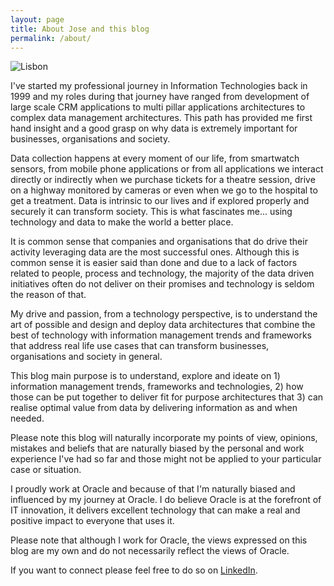 ```yaml
---
layout: page
title: About Jose and this blog
permalink: /about/
---
```


![Lisbon](images/about/lisbon-about.jpg)

I've started my professional journey in Information Technologies back in 1999 and my roles during that journey have ranged from development of large scale CRM applications to multi pillar applications architectures to complex data management architectures. This path has provided me first hand insight and a good grasp on why data is extremely important for businesses, organisations and society. 

Data collection happens at every moment of our life, from smartwatch sensors, from mobile phone applications or from all applications we interact directly or indirectly when we purchase tickets for a theatre session, drive on a highway monitored by cameras or even when we go to the hospital to get a treatment. Data is intrinsic to our lives and if explored properly and securely it can transform society. This is what fascinates me... using technology and data to make the world a better place.

It is common sense that companies and organisations that do drive their activity leveraging data are the most successful ones. Although this is common sense it is easier said than done and due to a lack of factors related to people, process and technology, the majority of the data driven initiatives often do not deliver on their promises and technology is seldom the reason of that.

My drive and passion, from a technology perspective, is to understand the art of possible and design and deploy data architectures that combine the best of technology with information management trends and frameworks that address real life use cases that can transform businesses, organisations and society in general.

This blog main purpose is to understand, explore and ideate on 1) information management trends, frameworks and technologies, 2) how those can be put together to deliver fit for purpose architectures that 3) can realise optimal value from data by delivering information as and when needed.

Please note this blog will naturally incorporate my points of view, opinions, mistakes and beliefs that are naturally biased by the personal and work experience I've had so far and those might not be applied to your particular case or situation.

I proudly work at Oracle and because of that I'm naturally biased and influenced by my journey at Oracle. I do believe Oracle is at the forefront of IT innovation, it delivers excellent technology that can make a real and positive impact to everyone that uses it.

Please note that although I work for Oracle, the views expressed on this blog are my own and do not necessarily reflect the views of Oracle.

If you want to connect please feel free to do so on [LinkedIn](https://www.linkedin.com/in/josecruz/).
